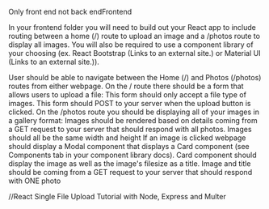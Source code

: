 Only front end not back endFrontend

In your frontend folder you will need to build out your React app to include routing between a home (/) route to upload an image and a /photos route to display all images. You will also be required to use a component library of your choosing (ex. React Bootstrap (Links to an external site.) or Material UI (Links to an external site.)).

User should be able to navigate between the Home (/) and Photos (/photos) routes from either webpage.
On the / route there should be a form that allows users to upload a file:
This form should only accept a file type of images.
This form should POST to your server when the upload button is clicked.
On the /photos route you should be displaying all of your images in a gallery format:
Images should be rendered based on details coming from a GET request to your server that should respond with all photos.
Images should all be the same width and height
If an image is clicked webpage should display a Modal component that displays a Card component (see Components tab in your component library docs).
Card component should display the image as well as the image's filesize as a title.
Image and title should be coming from a GET request to your server that should respond with ONE photo

//React Single File Upload Tutorial with Node, Express and Multer
